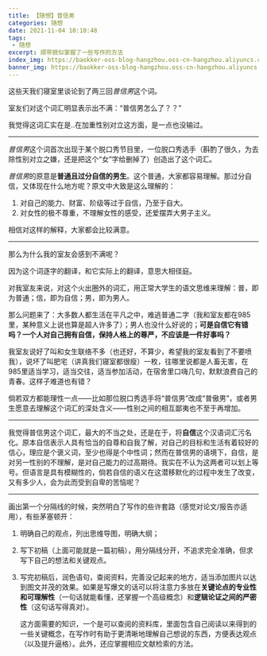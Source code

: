```yaml
---
title: 【随想】普信男
categories: 随想
date: 2021-11-04 10:10:48
tags:
 - 随想
excerpt: 顺带貌似掌握了一些写作的方法
index_img: https://baokker-oss-blog-hangzhou.oss-cn-hangzhou.aliyuncs.com/cdn_for_blog/blog_imgs/defaultImages.jpg
banner_img: https://baokker-oss-blog-hangzhou.oss-cn-hangzhou.aliyuncs.com/cdn_for_blog/blog_imgs/defaultImages.jpg
---
```


这些天我们寝室里谈论到了两三回*普信男*这个词。

室友们对这个词汇明显表示出不满：“普信男怎么了？？”

我觉得这词汇实在是..在加重性别对立这方面，是一点也没输过。

---

*普信男*这个词首次出现于某个脱口秀节目里，一位脱口秀选手（斟酌了很久，为去除性别对立之嫌，还是把这个“女”字给删掉了）创造出了这个词汇。

*普信男*的原意是**普通且过分自信的男生**。这个普通，大家都容易理解。那过分自信，又体现在什么地方呢？原文中大致是这么理解的：

1. 对自己的能力、财富、阶级等过于自信，乃至于自大。
2. 对女性的极不尊重，不理解女性的感受，还爱摆弄大男子主义。

相信对这样的解释，大家都会比较满意。

---

那么为什么我的室友会感到不满呢？

因为这个词逐字的翻译，和它实际上的翻译，意思大相径庭。

对我室友来说，对这个火出圈外的词汇，用正常大学生的语文思维来理解：普，即为普通；信，即为自信；男，即为男人。

那么问题来了：大多数人都生活在平凡之中，难逃普通二字（我和室友都在985里，某种意义上说也算是超人许多了）；男人也没什么好说的；**可是自信它有错吗？一个人对自己拥有自信，保持人格上的尊严，不应该是一件好事吗？**

我室友说好了叫和女生联络不多（也还好，不算少，希望我的室友看到了不要喷我），说坏了叫肥宅（讲真我们寝室都很瘦）一枚，往哪里说都是人畜无害，在985里适当学习，适当交往，适当参加活动，在宿舍里口嗨几句，默默浪费自己的青春。这样子难道也有错？

倘若双方都能理性一点——比如那位脱口秀选手将“普信男”改成“普傲男”，或者男生愿意去理解这个词汇的深处含义——性别之间的相互鄙夷也不至于再增加。

---

我觉得普信男这个词汇，最大的不当之处，还是在于，将**自信**这个汉语词汇污名化。原本自信表示人具有恰当的自尊和自我了解，对自己的目标和生活有着较好的信心，理应是个褒义词，至少也得是个中性词；然而在普信男的语境下，自信，是对另一性别的不理解，是对自己能力的过高期待。我实在不认为这两者可以划上等号。但语言是具有模糊性的，倘若自信的语义在这潜移默化的过程中发生了改变，又有多少人，会为此而受到自卑的苦恼呢？

---

画出第一个分隔线的时候，突然明白了写作的些许套路（感觉对论文/报告亦适用），有些茅塞顿开：

1. 明确自己的观点，列出思维导图，明确大纲；

2. 写下初稿（上面可能就是一篇初稿），用分隔线分开，不追求完全准确，但求写下自己的想法和关键观点。

3. 写完初稿后，润色语句，查阅资料，完善没记起来的地方，适当添加图片以达到图文并茂的效果。如果是写爆文的话可以将注意力多放在**关键论点的专业性和可理解性**（一句话就能看懂，还掌握一个高级概念）和**逻辑论证之间的严密性**（这句话写得真对）。

   这方面需要的知识，一个是可以查阅的资料库，里面包含自己阅读以来得到的一些关键概念，在写作时有助于更清晰地理解自己想说的东西，方便表达观点（以及提升逼格）。此外，还应掌握相应文献检索的方法。

